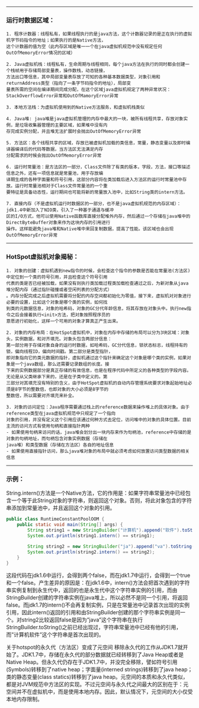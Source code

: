 
***
### **运行时数据区域：**

    1. 程序计数器：线程私有，如果线程执行的是java方法，这个计数器记录的是正在执行的虚拟机字节码指令的地址；如果执行的是Native方法，
	这个计数器的值为空（此内存区域是唯一一个在java虚拟机规范中没有规定任何OutOfMemoryError情况的区域）

    2. Java虚拟机栈：线程私有，生命周期与线程相同，每个java方法在执行的同时都会创建一个栈帧用于存储局部变量表，操作数栈，动态链接，
	方法出口等信息，其中局部变量表存放了可知的各种基本数据类型，对象引用和returnAddress类型（指向了一条字节码指令的地址），局部变
	量表所需的空间在编译期间完成分配，在这个区域java虚拟机规定了两种异常状况：StackOverflowError异常和OutOfMamoryError异常

    3. 本地方法栈：为虚拟机使用到的Native方法服务，和虚拟机栈类似

    4. Java堆: java堆是java虚拟机管理的内存中最大的一块，被所有线程共享，存放对象实例，是垃圾收集器管理的主要区域，如果堆中没有内
	存完成实例分配，并且堆无法扩展时会抛出OutOfMemoryError异常

	5. 方法区：各个线程共享的区域，存放已被虚拟机加载的类信息，常量，静态变量以及即时编译器编译后的代码等数据，当方法区无法满足内存
	分配需求的时候会抛出OutOfMemoryError异常

	6. 运行时常量池：是方法区的一部分，Class文件除了有类的版本，字段，方法，接口等描述信息之外，还有一项信息就是常量池，用于存放编
	译期生成的各种字面量和符号引用，这部分内容将在类加载后进入方法区的运行时常量池中存放。运行时常量池相对于Class文件常量池的一个重
	要特征是具备动态性，运行期间也可能将新的常量放入池中，比如String类的intern方法。

	7. 直接内存（不是虚拟机运行时数据区的一部分，也不是java虚拟机规范的内存区域）：jdk1.4中新加入了NIO类，引入了一种基于通道与缓冲
	区的I/O方式，他可以使用Native函数库直接分配堆外内存，然后通过一个存储在java堆中的DirectByteBuffer对象来作为这块内存的引用进行
	操作。这样能避免java堆和Native堆中来回复制数据，提高了性能。该区域也会出现OutOfMemoryError异常


***

### **HotSpot虚拟机对象揭秘：**

	1. 对象的创建：虚拟机遇到new指令的时候，会检查这个指令的参数是否能在常量池(方法区)中定位到一个类的符号引用，并且检查这个符号引用
	代表的类是否已经被加载，如果没有则执行类加载过程类加载检查通过之后，为新对象从java堆分配内存（通过指针碰撞或者空闲列表的分配方式）
	。内存分配完成之后虚拟机需要将分配的内存空间都初始化为零值，接下来，虚拟机对对象进行必要的设置，比如这个对象是哪个类的实例，如何找
	到类的元数据信息，对象的哈希码，对象的GC分代年龄信息，将其存放在对象头中。执行new指令之后会接着执行<init>方法，把对象按照程序员的
	意愿进行初始化，这样一个可用的对象才算真正产生出来。

	2. 对象的内存布局：在HotSpot虚拟机中，对象在内存中存储的布局可以分为3块区域：对象头，实例数据，和对齐填充。对象头包含两部分信息：
	第一部分用于存储对象自身的运行时数据，如哈希码，GC分代信息，锁状态标志，线程持有的锁，偏向线程ID，偏向时间戳。第二部分是类型指针，
	即对象指向它的类元数据的指针，虚拟机通过这个指针来确定这个对象是哪个类的实例，如果对象是一个java数组，那么还需要记录数组的长度。接
	下来的实例数据部分是真正存储的有效信息，也是在程序代码中所定义的各种类型的字段内容。无论是从父类继承下来的，还是在子类中定义的。第
	三部分对其填充没有特别的含义，由于HotSpot虚拟机的自动内存管理系统要求对象起始地址必须是8字节的整数倍，也即对象的大小必须是8字节的
	整数倍，所以需要对齐填充来补全。

	3. 对象的访问定位：Java程序需要通过栈上的reference数据来操作堆上的具体对象。由于reference类型在java虚拟机规范中只规定了一个指向
	对象的引用，并没有定义这个引用应该通过何种方式去定位，访问堆中的对象的具体位置。目前主流的访问方式有使用句柄和直接指针两种
	- 如果使用句柄来访问的话，java堆会划分出一块内存来作为句柄池，reference中存储的是对象的句柄地址，而句柄包含对象实例数据（存储在
	java堆）和类型数据（存储在方法区）各自的地址信息
	- 如果使用直接指针访问，那么java堆对象的布局中就必须考虑如何放置访问类型数据的相关信息

***
### **示例：**
String.intern()方法是一个Native方法，它的作用是：如果字符串常量池中已经包含一个等于此String对象的字符串，则返回这个对象。否则，将此对象包含的字符串添加到常量池中，并且返回这个对象的引用。
```java
public class RuntimeConstantPoolOOM {
	public static void main(String[] args) {
		String string1 = new StringBuilder("计算机").append("软件").toString();
		System.out.println(string1.intern() == string1);
		
		String string2 = new StringBuilder("ja").append("va").toString();
		System.out.println(string2.intern() == string2);
	}
}
```
这段代码在jdk1.6中运行，会得到两个false，而在jdk1.7中运行，会得到一个true和一个false。产生差异的原因是：在jdk1.6中，intern()方法会把首次遇到的字符串实例复制到永生代中，返回的也是永生代中这个字符串实例的引用，而由StringBuilder创建的字符串实例在java堆上，所以必然不是同一个引用，将返回false。而jdk1.7的intern()不会再复制实例，只是在常量池中记录首次出现的实例引用，因此intern()返回的引用和由StringBuilder创建的那个字符串实例是同一个。对string2比较返回false是因为”java”这个字符串在执行StringBuilder.toString()之前已经出现过，字符串常量池中已经有他的引用，而”计算机软件”这个字符串是首次出现的。

关于hotspot的永久代（方法区）变成了元空间
移除永久代的工作从JDK1.7就开始了。JDK1.7中，存储在永久代的部分数据就已经转移到了Java Heap或者是 Native Heap。但永久代仍存在于JDK1.7中，并没完全移除，譬如符号引用(Symbols)转移到了native heap；字面量(interned strings)转移到了java heap；类的静态变量(class statics)转移到了java heap。元空间的本质和永久代类似，都是对JVM规范中方法区的实现。不过元空间与永久代之间最大的区别在于：元空间并不在虚拟机中，而是使用本地内存。因此，默认情况下，元空间的大小仅受本地内存限制。
